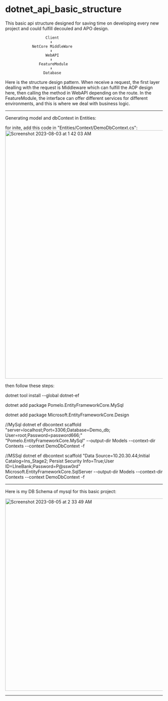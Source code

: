 # dotnet_api_basic_structure

This basic api structure designed for saving time on developing every new project and could fulfill decouled and APO design.

                      Client
                        ⬇
                NetCore MiddleWare
                        ⬇
                      WebAPI
                        ⬇
                   FeatureModule
                        ⬇
                     Database


  Here is the structure design pattern. When receive a request, the first layer dealling with the request is Middleware which can fulfill the AOP design here,
  then calling the method in WebAPI depending on the route. In the FeatureModule, the interface can offer different services for different environments, and this 
  is where we deal with business logic.

------------------------------------------------------------------------------------------------------------------------------------------------------------------------
Generating model and dbContext in Entities:

for inite, add this code in "Entities/Context/DemoDbContext.cs":
<img width="791" alt="Screenshot 2023-08-03 at 1 42 03 AM" src="https://github.com/stephen60606/dotnet_api_basic_structure/assets/131985111/693ca806-7e0d-4ea0-a400-9a1c15923c52">

then follow these steps:

dotnet tool install --global dotnet-ef

dotnet add package Pomelo.EntityFrameworkCore.MySql

dotnet add package Microsoft.EntityFrameworkCore.Design

//MySql
dotnet ef dbcontext scaffold "server=localhost;Port=3306;Database=Demo_db; User=root;Password=password666;" "Pomelo.EntityFrameworkCore.MySql"  --output-dir Models --context-dir Contexts --context DemoDbContext -f

//MSSql
 dotnet ef dbcontext scaffold "Data Source=10.20.30.44;Initial Catalog=Ins_Stage2; Persist Security Info=True;User ID=LIneBank;Password=P@ssw0rd" Microsoft.EntityFrameworkCore.SqlServer --output-dir Models --context-dir Contexts --context DemoDbContext -f


------------------------------------------------------------------------------------------------------------------------------------------------------------------------
Here is my DB Schema of mysql for this basic project:


<img width="613" alt="Screenshot 2023-08-05 at 2 33 49 AM" src="https://github.com/stephen60606/dotnet_api_basic_structure/assets/131985111/892f67b4-92b4-4bb7-a3a0-cd0a07b87a9e">


------------------------------------------------------------------------------------------------------------------------------------------------------------------------








 
